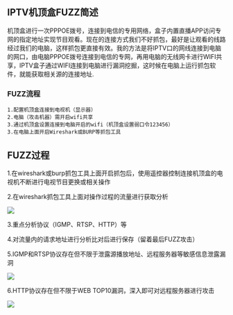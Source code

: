 ## IPTV机顶盒FUZZ简述

机顶盒进行一次PPPOE拨号，连接到电信的专用网络，盒子内置直播APP访问专网的指定地址实现节目观看。现在的连接方式我们不好抓包，最好是让观看的线路经过我们的电脑，这样抓包更直接有效。我的方法是将IPTV口的网线连接到电脑的网口，由电脑PPPOE拨号连接到电信的专网，再用电脑的无线网卡进行WIFI共享，IPTV盒子通过WIFI连接到电脑进行漏洞挖掘，这时候在电脑上运行抓包软件，就能获取相关源的连接地址.

### FUZZ流程

```
1.配置机顶盒连接到电视机（显示器）
2.电脑（攻击机器）需开启wifi共享
3.通过机顶盒设置连接到电脑开启的wifi（机顶盒设置弱口令123456）
3.在电脑上面开启Wireshark或BURP等抓包工具
```

## FUZZ过程
1.在wireshark或burp抓包工具上面开启抓包后，使用遥控器控制连接机顶盒的电视机不断进行电视节目更换或相关操作

2.在wireshark抓包工具上面对操作过程的流量进行获取分析

<img src=http://chuantu.biz/t6/141/1510737027x2088777475.png />

3.重点分析协议（IGMP、RTSP、HTTP）等

4.对流量内的请求地址进行分析比对后进行保存（留着最后FUZZ攻击）

5.IGMP和RTSP协议存在但不限于泄露源播放地址、远程服务器等敏感信息泄露漏洞

<img src=http://chuantu.biz/t6/141/1510737098x2918527146.png />

6.HTTP协议存在但不限于WEB TOP10漏洞，深入即可对远程服务器进行攻击

<img src="http://upload.ouliu.net/i/20171115170656ryiki.png"  />

